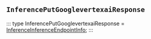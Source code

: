 ## `InferencePutGooglevertexaiResponse`
:::
type InferencePutGooglevertexaiResponse = [InferenceInferenceEndpointInfo](./InferenceInferenceEndpointInfo.md);
:::
